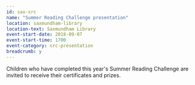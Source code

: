 ```yaml
---
id: sax-src
name: "Summer Reading Challenge presentation"
location: saxmundham-library
location-text: Saxmundham Library
event-start-date: 2018-09-07
event-start-time: 1700
event-category: src-presentation
breadcrumb: y
---
```


Children who have completed this year's Summer Reading Challenge are invited to receive their certificates and prizes.
